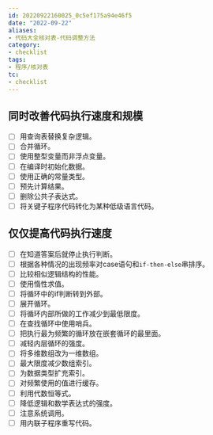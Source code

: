 ```yaml
---
id: 20220922160025_0c5ef175a94e46f5
date: "2022-09-22"
aliases:
- 代码大全核对表-代码调整方法
category:
- checklist
tags:
- 程序/核对表
tc:
- checklist
---
```


## 同时改善代码执行速度和规模

- [ ] 用查询表替换复杂逻辑。
- [ ] 合并循环。
- [ ] 使用整型变量而非浮点变量。
- [ ] 在编译时初始化数据。
- [ ] 使用正确的常量类型。
- [ ] 预先计算结果。
- [ ] 删除公共子表达式。
- [ ] 将关键子程序代码转化为某种低级语言代码。

## 仅仅提高代码执行速度

- [ ] 在知道答案后就停止执行判断。
- [ ] 根据各种情况的出现频率对case语句和`if-then-else`串排序。
- [ ] 比较相似逻辑结构的性能。
- [ ] 使用惰性求值。
- [ ] 将循环中的if判断转到外部。
- [ ] 展开循环。
- [ ] 将循环内部所做的工作减少到最低限度。
- [ ] 在查找循环中使用哨兵。
- [ ] 把执行最为频繁的循环放在嵌套循环的最里面。
- [ ] 减轻内层循环的强度。
- [ ] 将多维数组改为一维数组。
- [ ] 最大限度减少数组索引。
- [ ] 为数据类型扩充索引。
- [ ] 对频繁使用的值进行缓存。
- [ ] 利用代数恒等式。
- [ ] 降低逻辑和数学表达式的强度。
- [ ] 注意系统调用。
- [ ] 用内联子程序重写代码。
